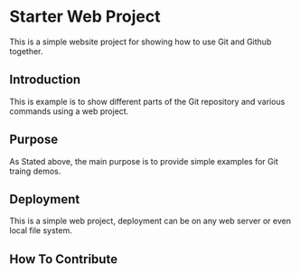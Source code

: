 # Starter Web Project

This is a simple website project for 
showing how to use Git and Github together. 

## Introduction 

This is example is to show different parts
of the Git repository and various commands 
using a web project.

## Purpose

As Stated above, the main purpose is to
provide simple examples for Git traing
demos.

## Deployment

This is a simple web project, deployment
can be on any web server or even local
file system.

## How To Contribute